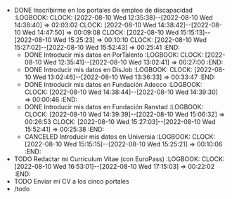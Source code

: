 - DONE Inscribirme en los portales de empleo de discapacidad
  :LOGBOOK:
  CLOCK: [2022-08-10 Wed 12:35:38]--[2022-08-10 Wed 14:38:40] =>  02:03:02
  CLOCK: [2022-08-10 Wed 14:38:42]--[2022-08-10 Wed 14:47:50] =>  00:09:08
  CLOCK: [2022-08-10 Wed 15:15:13]--[2022-08-10 Wed 15:25:23] =>  00:10:10
  CLOCK: [2022-08-10 Wed 15:27:02]--[2022-08-10 Wed 15:52:43] =>  00:25:41
  :END:
	- DONE Introducir mis datos en PorTalento
	  :LOGBOOK:
	  CLOCK: [2022-08-10 Wed 12:35:41]--[2022-08-10 Wed 13:02:41] =>  00:27:00
	  :END:
	- DONE Introducir mis datos en DisJob
	  :LOGBOOK:
	  CLOCK: [2022-08-10 Wed 13:02:46]--[2022-08-10 Wed 13:36:33] =>  00:33:47
	  :END:
	- DONE Introducir mis datos en Fundación Adecco
	  :LOGBOOK:
	  CLOCK: [2022-08-10 Wed 14:38:44]--[2022-08-10 Wed 14:39:30] =>  00:00:46
	  :END:
	- DONE Introducir mis datos en Fundación Ranstad
	  :LOGBOOK:
	  CLOCK: [2022-08-10 Wed 14:39:39]--[2022-08-10 Wed 15:06:32] =>  00:26:53
	  CLOCK: [2022-08-10 Wed 15:27:03]--[2022-08-10 Wed 15:52:41] =>  00:25:38
	  :END:
	- CANCELED Introducir mis datos en Universia
	  :LOGBOOK:
	  CLOCK: [2022-08-10 Wed 15:15:15]--[2022-08-10 Wed 15:25:21] =>  00:10:06
	  :END:
- TODO Redactar mi Curriculum Vitae (con EuroPass)
  :LOGBOOK:
  CLOCK: [2022-08-10 Wed 16:53:01]--[2022-08-10 Wed 17:15:03] =>  00:22:02
  :END:
- TODO Enviar mi CV a los cinco portales
- /todo